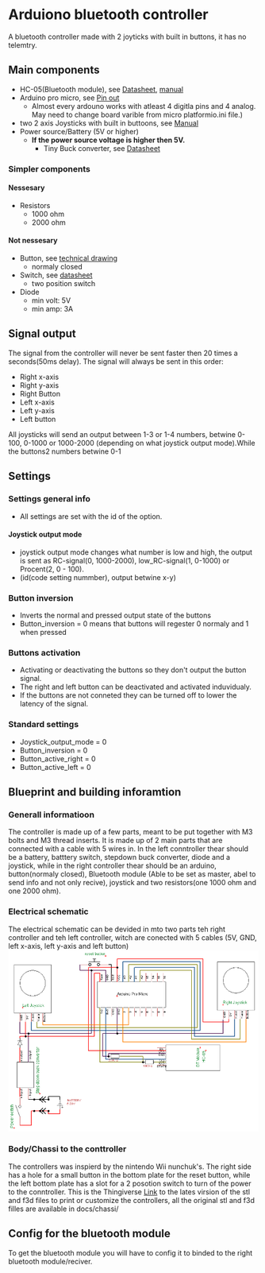 # Arduiono bluetooth controller

A bluetooth controller made with 2 joyticks with built in buttons, it has no telemtry.

## Main components
- HC-05(Bluetooth module), see [Datasheet](docs/datasheet_hc-05.pdf), [manual](docs/manual_hc-05.pdf)
- Arduino pro micro, see [Pin out](docs/pin_out_arduino.pdf)
  - Almost every ardouno works with atleast 4 digitla pins and 4 analog. May need to change board varible from micro platformio.ini file.)
- two 2 axis Joysticks with built in buttoons, see [Manual](docs/manual_Joystick.pdf)
- Power source/Battery (5V or higher)
  - **If the power source voltage is higher then 5V.**
    - Tiny Buck converter, see [Datasheet](docs/stepdown_buck_conveter.md)
### Simpler components
#### Nessesary
- Resistors
  - 1000 ohm
  - 2000 ohm
#### Not nessesary
- Button, see [technical drawing](docs/technical_drawing_button.jpg)
  - normaly closed
- Switch, see [datasheet](dosc/datasheet_switch.pdf)
  - two position switch
- Diode
  - min volt: 5V
  - min amp: 3A

## Signal output
The signal from the controller will never be sent faster then 20 times a seconds(50ms delay).
The signal will always be sent in this order:
  - Right x-axis
  - Right y-axis
  - Right Button
  - Left x-axis
  - Left y-axis
  - Left button

All joysticks will send an output between 1-3 or 1-4 numbers, betwine 0-100, 0-1000 or 1000-2000 (depending on what joystick output mode).While the buttons2 numbers betwine 0-1

## Settings
### Settings general info
- All settings are set with the id of the option.
#### Joystick output mode
- joystick output mode changes what number is low and high, the output is sent as RC-signal(0, 1000-2000), low_RC-signal(1, 0-1000) or Procent(2, 0 - 100).
- (id(code setting nummber), output betwine x-y)

### Button inversion
- Inverts the normal and pressed output state of the buttons
- Button_inversion = 0 means that buttons will regester 0 normaly and 1 when pressed

### Buttons activation
- Activating or deactivating the buttons so they don't output the button signal.
- The right and left button can be deactivated and activated induvidualy.
- If the buttons are not conneted they can be turned off to lower the latency of the signal.

### Standard settings
- Joystick_output_mode = 0
- Button_inversion = 0
- Button_active_right = 0
- Button_active_left = 0

## Blueprint and building inforamtion
### Generall informatioon
The controller is made up of a few parts, meant to be put together with M3 bolts and M3 thread inserts. It is made up of 2 main parts that are connected with a cable with 5 wires in. In the left conntroller thear should be a battery, batttery switch, stepdown buck converter, diode and a joystick, while in the right controller thear should be an arduino, button(normaly closed), Bluetooth module (Able to be set as master, abel to send info and not only recive), joystick and two resistors(one 1000 ohm and one 2000 ohm).

### Electrical schematic
The electrical schematic can be devided in mto two parts teh right controller and teh left controller, witch are conected with 5 cables (5V, GND, left x-axis, left y-axis and left button)
![electrical schematic created with TinyCAD](docs/arduino_bluetooth_controller_electrical_schematic.png)

### Body/Chassi to the conttroller
The controllers was inspierd by the nintendo Wii nunchuk's. The right side has a hole for a small button in the bottom plate for the reset button, while the left bottom plate has a slot for a 2 posotion switch to turn of the power to the conntroller. This is the Thingiverse [Link](https://www.thingiverse.com/thing:4665958) to the lates virsion of the stl and f3d files to print or customize the controllers, all the original stl and f3d filles are available in docs/chassi/

## Config for the bluetooth module
To get the bluetooth module you will have to config it to binded to the right bluetooth module/reciver.
